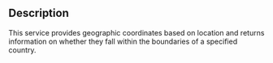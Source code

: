 ## Description

This service provides geographic coordinates based on location and returns information on whether they fall within the boundaries of a specified country.

